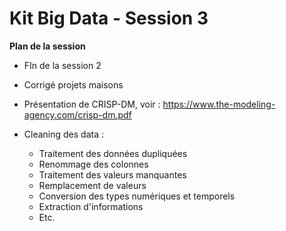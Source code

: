 # Kit Big Data - Session 3
**Plan de la session**

- FIn de la session 2
- Corrigé projets maisons
- Présentation de CRISP-DM, voir : https://www.the-modeling-agency.com/crisp-dm.pdf
- Cleaning des data :

  - Traitement des données dupliquées
  - Renommage des colonnes
  - Traitement des valeurs manquantes
  - Remplacement de valeurs
  - Conversion des types numériques et temporels
  - Extraction d'informations
  - Etc.
